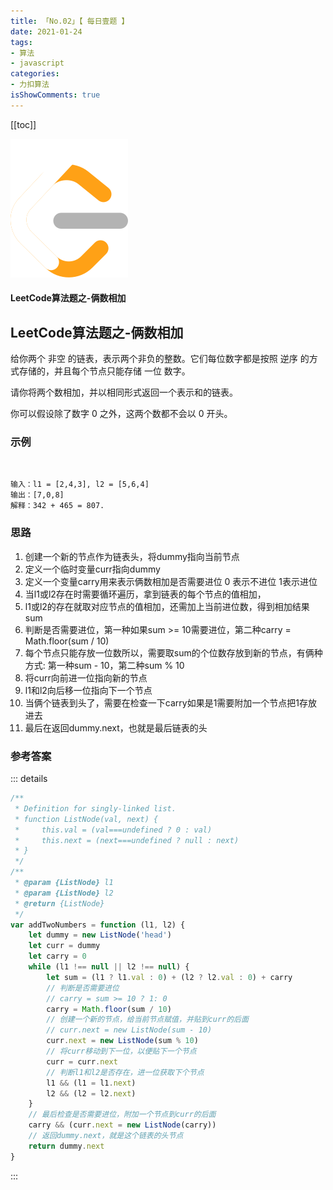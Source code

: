 ```yaml
---
title: 「No.02」【 每日壹题 】
date: 2021-01-24
tags:
- 算法
- javascript
categories:
- 力扣算法
isShowComments: true
---
```

<Boxx />

[[toc]]
<div class="d-flex align-items-center justify-content-center">
    <img src="/images/other/LeetCode.svg">
    <h4 class="flex-grow-1 me-3">LeetCode算法题之-俩数相加</h4>
</div>
<!-- more -->

## LeetCode算法题之-俩数相加

给你两个 非空 的链表，表示两个非负的整数。它们每位数字都是按照 逆序 的方式存储的，并且每个节点只能存储 一位 数字。

请你将两个数相加，并以相同形式返回一个表示和的链表。

你可以假设除了数字 0 之外，这两个数都不会以 0 开头。

### 示例

<img class="zoom-custom-imgs d-block mx-auto" :src="$withBase('/images/LeetCode/addtwonumber.jpg')">

```
输入：l1 = [2,4,3], l2 = [5,6,4]
输出：[7,0,8]
解释：342 + 465 = 807.
```

### 思路
1. 创建一个新的节点作为链表头，将dummy指向当前节点
2. 定义一个临时变量curr指向dummy
3. 定义一个变量carry用来表示俩数相加是否需要进位 0 表示不进位 1表示进位
4. 当l1或l2存在时需要循环遍历，拿到链表的每个节点的值相加，
5. l1或l2的存在就取对应节点的值相加，还需加上当前进位数，得到相加结果sum
6. 判断是否需要进位，第一种如果sum >= 10需要进位，第二种carry = Math.floor(sum / 10)
7. 每个节点只能存放一位数所以，需要取sum的个位数存放到新的节点，有俩种方式: 第一种sum - 10，第二种sum % 10
8. 将curr向前进一位指向新的节点
9. l1和l2向后移一位指向下一个节点
10. 当俩个链表到头了，需要在检查一下carry如果是1需要附加一个节点把1存放进去
11. 最后在返回dummy.next，也就是最后链表的头

### 参考答案
::: details
``` js
/**
 * Definition for singly-linked list.
 * function ListNode(val, next) {
 *     this.val = (val===undefined ? 0 : val)
 *     this.next = (next===undefined ? null : next)
 * }
 */
/**
 * @param {ListNode} l1
 * @param {ListNode} l2
 * @return {ListNode}
 */
var addTwoNumbers = function (l1, l2) {
    let dummy = new ListNode('head')
    let curr = dummy
    let carry = 0
    while (l1 !== null || l2 !== null) {
        let sum = (l1 ? l1.val : 0) + (l2 ? l2.val : 0) + carry
        // 判断是否需要进位
        // carry = sum >= 10 ? 1: 0
        carry = Math.floor(sum / 10)
        // 创建一个新的节点，给当前节点赋值，并贴到curr的后面
        // curr.next = new ListNode(sum - 10)
        curr.next = new ListNode(sum % 10)
        // 将curr移动到下一位，以便贴下一个节点
        curr = curr.next
        // 判断l1和l2是否存在，进一位获取下个节点
        l1 && (l1 = l1.next)
        l2 && (l2 = l2.next)
    }
    // 最后检查是否需要进位，附加一个节点到curr的后面
    carry && (curr.next = new ListNode(carry))
    // 返回dummy.next，就是这个链表的头节点
    return dummy.next
}
```
:::
